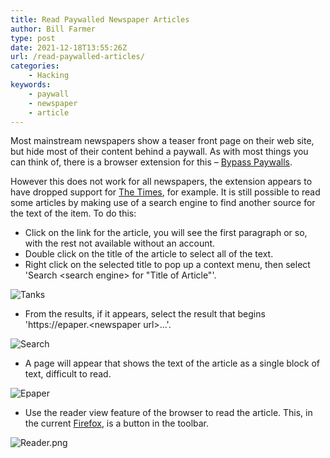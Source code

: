 ```yaml
---
title: Read Paywalled Newspaper Articles
author: Bill Farmer
type: post
date: 2021-12-18T13:55:26Z
url: /read-paywalled-articles/
categories:
    - Hacking
keywords:
    - paywall
    - newspaper
    - article
---
```


Most mainstream newspapers show a teaser front page on their web site,
but hide most of their content behind a paywall. As with most things
you can think of, there is a browser extension for this &ndash;
[Bypass Paywalls][1].

However this does not work for all newspapers, the extension appears
to have dropped support for [The Times][2], for example. It is still
possible to read some articles by making use of a search engine to
find another source for the text of the item. To do this:

 * Click on the link for the article, you will see the first paragraph
   or so, with the rest not available without an account.
 * Double click on the title of the article to select all of the
   text.
 * Right click on the selected title to pop up a context menu, then
   select 'Search &lt;search engine&gt; for "Title of Article"'.

![Tanks](images/2021/12/Tanks.png)

 * From the results, if it appears, select the result that begins
   'https://epaper.&lt;newspaper url&gt;...'.
   
 ![Search](images/2021/12/Search.png)
 
 * A page will appear that shows the text of the article as a single
   block of text, difficult to read.
   
 ![Epaper](images/2021/12/Epaper.png)

 * Use the reader view feature of the browser to read the
   article. This, in the current [Firefox][3], is a button in the toolbar.

![Reader.png](images/2021/12/Reader.png)
 

[1]: https://github.com/iamadamdev/bypass-paywalls-chrome/blob/master/README.md
[2]: https://www.thetimes.co.uk/
[3]: https://www.mozilla.org/en-GB/firefox/new/
